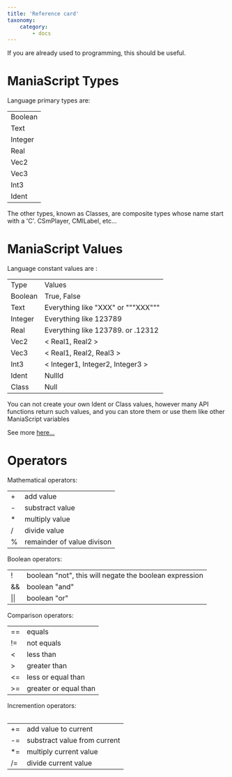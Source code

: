 ```yaml
---
title: 'Reference card'
taxonomy:
    category:
        - docs
---
```


If you are already used to programming, this should be useful.

ManiaScript Types
=====

Language primary types are:

<table>
<tr><td>Boolean</td></tr>
<tr><td>Text</td></tr>
<tr><td>Integer</td></tr>
<tr><td>Real</td></tr>
<tr><td>Vec2</td></tr>
<tr><td>Vec3</td></tr>
<tr><td>Int3</td></tr>
<tr><td>Ident</td></tr>
</tr>
</table>

The other types, known as Classes, are composite types whose name start with a 'C'. CSmPlayer, CMlLabel, etc...

ManiaScript Values
=====

Language constant values are :

<table>
<tr><td>Type</td><td>Values</td></tr>
<tr><td>Boolean</td><td>True, False</td></tr>
<tr><td>Text</td><td>Everything like "XXX" or """XXX"""</td></tr>
<tr><td>Integer</td><td>Everything like 123789</td></tr>
<tr><td>Real</td><td>Everything like 123789. or .12312</td></tr>
<tr><td>Vec2</td><td> &lt; Real1, Real2 &gt; </td></tr>
<tr><td>Vec3</td><td> &lt; Real1, Real2, Real3 &gt; </td></tr>
<tr><td>Int3</td><td> &lt; Integer1, Integer2, Integer3 &gt; </td></tr>
<tr><td>Ident</td><td> NullId </td></tr>
<tr><td>Class</td><td> Null </td></tr>
</tr>
</table>

You can not create your own Ident or Class values, however many API functions return such values, and you can store them or use them like other ManiaScript variables

See more [here...](./values.html)

Operators
=====

Mathematical operators:
<table>
<tr>
<td>+</td><td>add value</td>
</tr>
<tr>
<td>-</td><td>substract value</td>
</tr>
<tr>
<td>*</td><td>multiply value</td>
</tr>
<tr>
<td>/</td><td>divide value</td>
</tr>
<tr>
<td>%</td><td>remainder of value divison</td>
</tr>
</table>

Boolean operators:
<table>
<tr><td>!</td><td>boolean "not", this will negate the boolean expression</td></tr>
<tr><td>&&</td><td> boolean "and"</td></tr>
<tr><td>||</td><td>boolean "or"</td></tr>
</tr>
</table>

Comparison operators:
<table>
<tr><td>==</td><td>equals</td></tr>
<tr><td>!=  </td><td>not equals</td></tr>
<tr><td>&lt;   </td><td> less than</td></tr>
<tr><td>&gt;   </td><td>greater than</td></tr>
<tr><td>&lt;=  </td><td>less or equal than</td></tr>
<tr><td>&gt;=   </td><td>greater or equal than</td></tr>
<table>

Incremention operators:
<table>
<tr><td>+=</td><td>add value to current</td></tr>
<tr><td>-=</td><td>substract value from current </td></tr>
<tr><td>*=</td><td>multiply current value</td></tr>
<tr><td>/=</td><td>divide current value</td></tr>
<table>